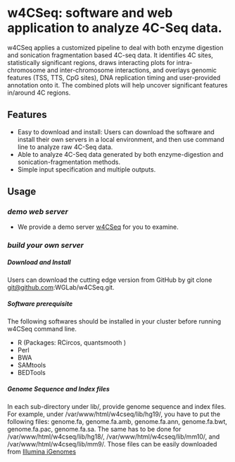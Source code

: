 # w4CSeq: software and web application to analyze 4C-Seq data.

w4CSeq applies a customized pipeline to deal with both enzyme digestion and sonication fragmentation based 4C-seq data. 
It identifies 4C sites, statistically significant regions, draws interacting plots for intra-chromosome and inter-chromosome interactions, and overlays genomic features (TSS, TTS, CpG sites), DNA replication timing and user-provided annotation onto it. 
The combined plots will help uncover significant features in/around 4C regions. 

## Features
* Easy to download and install: Users can download the software and install their own servers in a local environment, and then use command line to analyze raw 4C-Seq data.
* Able to analyze 4C-Seq data generated by both enzyme-digestion and sonication-fragmentation methods.
* Simple input specification and multiple outputs.


## Usage
### *demo web server*
* We provide a demo server [w4CSeq](http://w4cseq.wglab.org/) for you to examine. 

### *build your own server*

##### Download and Install
Users can download the cutting edge version from GitHub by git clone git@github.com:WGLab/w4CSeq.git.

##### Software prerequisite
The following softwares should be installed in your cluster before running w4CSeq command line.
  * R (Packages: RCircos, quantsmooth )
  * Perl
  * BWA
  * SAMtools
  * BEDTools

##### Genome Sequence and Index files
In each sub-directory under lib/, provide genome sequence and index files. For example, under /var/www/html/w4cseq/lib/hg19/, you have to put the following files: genome.fa, genome.fa.amb, genome.fa.ann, genome.fa.bwt, genome.fa.pac, genome.fa.sa. The same has to be done for /var/www/html/w4cseq/lib/hg18/, /var/www/html/w4cseq/lib/mm10/, and /var/www/html/w4cseq/lib/mm9/. Those files can be easily downloaded from [Illumina iGenomes](http://support.illumina.com/sequencing/sequencing_software/igenome.html)


